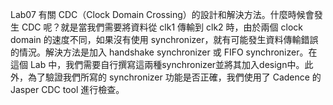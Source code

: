 Lab07 有關 CDC（Clock Domain Crossing）的設計和解決方法。什麼時候會發生 CDC 呢？就是當我們需要將資料從 clk1 傳輸到 clk2 時，由於兩個 clock domain 的速度不同，如果沒有使用 synchronizer，就有可能發生資料傳輸錯誤的情況。解決方法是加入 handshake synchronizer 或 FIFO synchronizer。在這個 Lab 中，我們需要自行撰寫這兩種synchronizer並將其加入design中。此外，為了驗證我們所寫的 synchronizer 功能是否正確，我們使用了 Cadence 的 Jasper CDC tool 進行檢查。

